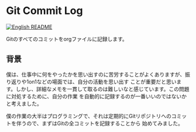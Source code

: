 # Git Commit Log

[![English README](https://img.shields.io/badge/lang-en-blue)](./README.md)

Gitのすべてのコミットをorgファイルに記録します。

## 背景
僕は、仕事中に何をやったかを思い出すのに苦労することがよくありますが、振り返りや1on1などの場面では、自分の活動を思い出す
ことが重要だと思います。しかし、詳細なメモを一貫して取るのは難しいなと感じています。この問題に対処するために、自分の作業
を自動的に記録するのが一番いいのではないかと考えました。

僕の作業の大半はプログラミングで、それは定期的にGitリポジトリへのコミットを伴うので、まずはGitの全コミットを記録することから
始めてみました。
